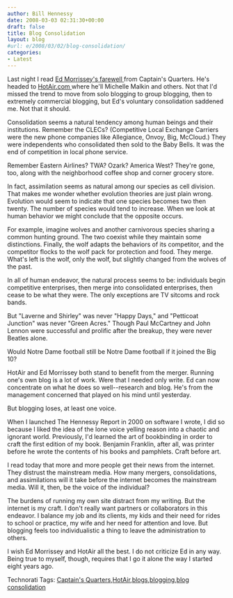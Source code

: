```yaml
---
author: Bill Hennessy
date: 2008-03-03 02:31:30+00:00
draft: false
title: Blog Consolidation
layout: blog
#url: e/2008/03/02/blog-consolidation/
categories:
- Latest
---
```


Last night I read [Ed Morrissey's farewell ](https://www.captainsquartersblog.com/mt/archives/017170.php)from Captain's Quarters. He's headed to [HotAir.com ](https://hotair.com/)where he'll Michelle Malkin and others. Not that I'd missed the trend to move from solo blogging to group blogging, then to extremely commercial blogging, but Ed's voluntary consolidation saddened me. Not that it should. 

 

Consolidation seems a natural tendency among human beings and their institutions. Remember the CLECs? (Competitive Local Exchange Carriers were the new phone companies like Allegiance, Onvoy, Big, McCloud.) They were independents who consolidated then sold to the Baby Bells. It was the end of competition in local phone service.

 

Remember Eastern Airlines? TWA? Ozark? America West? They're gone, too, along with the neighborhood coffee shop and corner grocery store.

 

In fact, assimilation seems as natural among our species as cell division. That makes me wonder whether evolution theories are just plain wrong. Evolution would seem to indicate that one species becomes two then twenty. The number of species would tend to increase. When we look at human behavior we might conclude that the opposite occurs.

 

For example, imagine wolves and another carnivorous species sharing a common hunting ground. The two coexist while they maintain some distinctions. Finally, the wolf adapts the behaviors of its competitor, and the competitor flocks to the wolf pack for protection and food. They merge. What's left is the wolf, only the wolf, but slightly changed from the wolves of the past. 

 

In all of human endeavor, the natural process seems to be: individuals begin competitive enterprises, then merge into consolidated enterprises, then cease to be what they were. The only exceptions are TV sitcoms and rock bands. 

 

But "Laverne and Shirley" was never "Happy Days," and "Petticoat Junction" was never "Green Acres." Though Paul McCartney and John Lennon were successful and prolific after the breakup, they were never Beatles alone.

 

Would Notre Dame football still be Notre Dame football if it joined the Big 10? 

 

HotAir and Ed Morrissey both stand to benefit from the merger. Running one's own blog is a lot of work. Were that I needed only write. Ed can now concentrate on what he does so well--research and blog. He's from the management concerned that played on his mind until yesterday.

 

But blogging loses, at least one voice.

 

When I launched The Hennessy Report in 2000 on software I wrote, I did so because I liked the idea of the lone voice yelling reason into a chaotic and ignorant world. Previously, I'd learned the art of bookbinding in order to craft the first edition of my book. Benjamin Franklin, after all, was printer before he wrote the contents of his books and pamphlets. Craft before art.

 

I read today that more and more people get their news from the internet. They distrust the mainstream media. How many mergers, consolidations, and assimilations will it take before the internet becomes the mainstream media. Will it, then, be the voice of the individual?

 

The burdens of running my own site distract from my writing. But the internet is my craft. I don't really want partners or collaborators in this endeavor. I balance my job and its clients, my kids and their need for rides to school or practice, my wife and her need for attention and love. But blogging feels too individualistic a thing to leave the administration to others.

 

I wish Ed Morrissey and HotAir all the best. I do not criticize Ed in any way. Being true to myself, though, requires that I go it alone the way I started eight years ago.

 

Technorati Tags: [Captain's Quarters](https://technorati.com/tags/Captain's%20Quarters),[HotAir](https://technorati.com/tags/HotAir),[blogs](https://technorati.com/tags/blogs),[blogging](https://technorati.com/tags/blogging),[blog consolidation](https://technorati.com/tags/blog%20consolidation)
